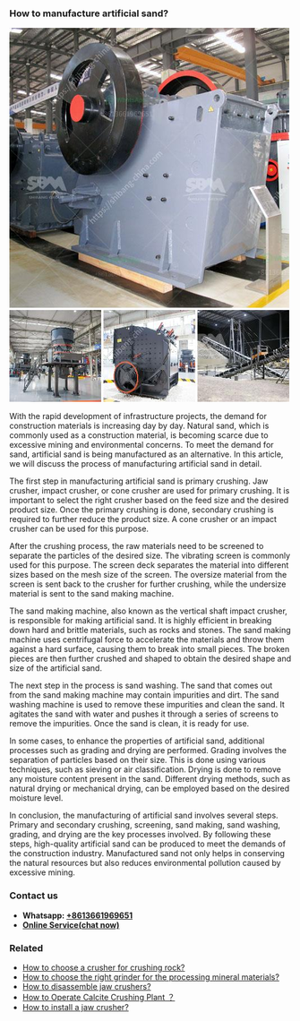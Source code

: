 <h3>How to manufacture artificial sand?</h3><img src='1701745345.jpg' alt=''><p>With the rapid development of infrastructure projects, the demand for construction materials is increasing day by day. Natural sand, which is commonly used as a construction material, is becoming scarce due to excessive mining and environmental concerns. To meet the demand for sand, artificial sand is being manufactured as an alternative. In this article, we will discuss the process of manufacturing artificial sand in detail.</p><p>The first step in manufacturing artificial sand is primary crushing. Jaw crusher, impact crusher, or cone crusher are used for primary crushing. It is important to select the right crusher based on the feed size and the desired product size. Once the primary crushing is done, secondary crushing is required to further reduce the product size. A cone crusher or an impact crusher can be used for this purpose.</p><p>After the crushing process, the raw materials need to be screened to separate the particles of the desired size. The vibrating screen is commonly used for this purpose. The screen deck separates the material into different sizes based on the mesh size of the screen. The oversize material from the screen is sent back to the crusher for further crushing, while the undersize material is sent to the sand making machine.</p><p>The sand making machine, also known as the vertical shaft impact crusher, is responsible for making artificial sand. It is highly efficient in breaking down hard and brittle materials, such as rocks and stones. The sand making machine uses centrifugal force to accelerate the materials and throw them against a hard surface, causing them to break into small pieces. The broken pieces are then further crushed and shaped to obtain the desired shape and size of the artificial sand.</p><p>The next step in the process is sand washing. The sand that comes out from the sand making machine may contain impurities and dirt. The sand washing machine is used to remove these impurities and clean the sand. It agitates the sand with water and pushes it through a series of screens to remove the impurities. Once the sand is clean, it is ready for use.</p><p>In some cases, to enhance the properties of artificial sand, additional processes such as grading and drying are performed. Grading involves the separation of particles based on their size. This is done using various techniques, such as sieving or air classification. Drying is done to remove any moisture content present in the sand. Different drying methods, such as natural drying or mechanical drying, can be employed based on the desired moisture level.</p><p>In conclusion, the manufacturing of artificial sand involves several steps. Primary and secondary crushing, screening, sand making, sand washing, grading, and drying are the key processes involved. By following these steps, high-quality artificial sand can be produced to meet the demands of the construction industry. Manufactured sand not only helps in conserving the natural resources but also reduces environmental pollution caused by excessive mining.</p><h3>Contact us</h3><ul><li><strong>Whatsapp:&nbsp;<a href="https://wa.me/8613661969651">+8613661969651</a></strong></li><li><a href="https://swt.shibang-china.com/?git&amp;zhl&amp;How to manufacture artificial sand"><strong>Online Service(chat now)</strong></a></li></ul><h3>Related</h3><ul><li><a href='How to choose a crusher for crushing rock.md'>How to choose a crusher for crushing rock?</a></li><li><a href='How to choose the right grinder for the processing mineral materials.md'>How to choose the right grinder for the processing mineral materials?</a></li><li><a href='How to disassemble jaw crushers.md'>How to disassemble jaw crushers?</a></li><li><a href='How to Operate Calcite Crushing Plant ？.md'>How to Operate Calcite Crushing Plant ？</a></li><li><a href='How to install a jaw crusher.md'>How to install a jaw crusher?</a></li></ul>